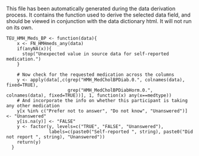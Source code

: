 This file has been automatically generated during the data derivation process.
It contains the function used to derive the selected data field, and should be viewed in conjunction with the data dictionary html.
It will not run on its own.


```
TEU_HMH_Meds_BP <- function(data){
    x <- FN_HMHmeds_any(data)
    if(anyNA(x)){
      stop("Unexpected value in source data for self-reported medication.")
    }
    
    # Now check for the requested medication across the columns
    y <- apply(data[,c(grep("HMH_MedCholBPDiab.0.", colnames(data), fixed=TRUE),
                       grep("HMH_MedCholBPDiabHorm.0.", colnames(data), fixed=TRUE))], 1, function(x) any(x==medtype))
    # And incorporate the info on whether this participant is taking any other medication
    y[x %in% c("Prefer not to answer", "Do not know", "Unanswered")] <- "Unanswered"
    y[is.na(y)] <- "FALSE"
    y <- factor(y, levels=c("TRUE", "FALSE", "Unanswered"), 
                labels=c(paste0("Self-reported ", string), paste0("Did not report ", string), "Unanswered"))
    return(y)
  }
```


